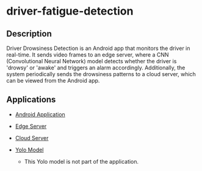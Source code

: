 # driver-fatigue-detection

## Description
Driver Drowsiness Detection is an Android app that monitors the driver in real-time. It sends video frames to an edge server, where a CNN (Convolutional Neural Network) model detects whether the driver is 'drowsy' or 'awake' and triggers an alarm accordingly. Additionally, the system periodically sends the drowsiness patterns to a cloud server, which can be viewed from the Android app.

## Applications

- [Android Application](https://github.com/DevelopedBy-Siva/driver-fatigue-detection/tree/android-app)
  
- [Edge Server](https://github.com/DevelopedBy-Siva/driver-fatigue-detection/tree/local-server)
  
- [Cloud Server](https://github.com/DevelopedBy-Siva/driver-fatigue-detection/tree/cloud-server)
  
- [Yolo Model](https://github.com/DevelopedBy-Siva/driver-fatigue-detection/tree/yolo-model)
  - This Yolo model is not part of the application.
